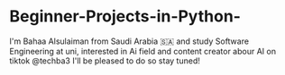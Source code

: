 # Beginner-Projects-in-Python-
I'm Bahaa Alsulaiman from Saudi Arabia 🇸🇦 and study Software Engineering at uni, interested in Ai field
and content creator abour AI on tiktok @techba3 I'll be pleased to do so stay tuned!








